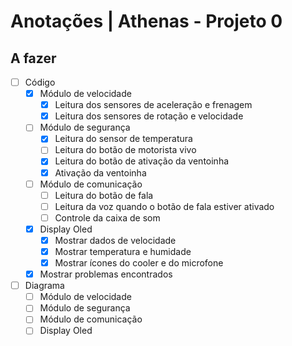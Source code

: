# Anotações | Athenas - Projeto 0

## A fazer

- [ ] Código
  - [x] Módulo de velocidade
    - [x] Leitura dos sensores de aceleração e frenagem
    - [x] Leitura dos sensores de rotação e velocidade
    
  - [ ] Módulo de segurança
    - [x] Leitura do sensor de temperatura
    - [ ] Leitura do botão de motorista vivo
    - [x] Leitura do botão de ativação da ventoinha
    - [x] Ativação da ventoinha

  - [ ] Módulo de comunicação
    - [ ] Leitura do botão de fala
    - [ ] Leitura da voz quando o botão de fala estiver ativado
    - [ ] Controle da caixa de som

  - [x] Display Oled
    - [x] Mostrar dados de velocidade
    - [x] Mostrar temperatura e humidade
    - [x] Mostrar ícones do cooler e do microfone

  - [x] Mostrar problemas encontrados

- [ ] Diagrama
  - [ ] Módulo de velocidade
  - [ ] Módulo de segurança
  - [ ] Módulo de comunicação
  - [ ] Display Oled
